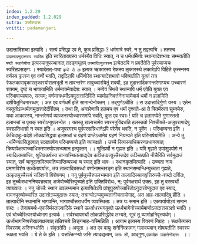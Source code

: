 ```yaml
---
index: 1.2.29
index_padded: 1.2.029
sutra: उच्चैरुदात्तः
vritti: padamanjari

---
```

उदात्तादिशब्दा इत्यादि । सत्यं प्रसिद्धा एव ते, कुत्र प्रसिद्धाः ? धर्ममात्रे स्वरे, न तु तद्वत्यचि । ततस्च `उदात्तादनुदात्तस्य स्वरितः` इति स्वरिताख्यस्य धर्मस्यैव विधिः स्यात्, न च धर्मधर्मिणोः स्थान्यादेशभावः सम्भवतीति `षष्ठी स्थानेयोगा` इत्यस्यानुपस्थानात् तदङ्गभूतम् `तस्मादित्युत्तरस्य` इत्येतदपि न प्रवर्तेतेति पूर्वस्याप्यचः स्वरितप्रसङ्गः । स्यादेतत्-यथा `कृपो रो लः` इत्यत्र ऋकारस्य रेफस्य लृकारस्थे लकारेऽपि विहिते कृत्स्नस्य वर्णस्य कृत्स्न एव वर्णो भवति, तद्वदिहापि धर्मिणोरेव स्थान्यादेशभावो भविष्यतीति युक्तं तत्र रेफलकारावृकारलृकारयोरात्मभूतौ न तावन्तरेण तावुच्चारयितुं शक्यौ, इह तूदात्तादिकमन्तरेणाप्यच उच्चारणं शक्यम्, दृष्टं च भाषायामिति धर्ममात्रमेवादेशः स्यात् । नन्वेवं स्थिते स्थान्यपि धर्म एवेति युक्त एव परिभाषाव्यापारः, सत्यम्; वर्णमात्रधर्मोऽयमुदात्तादिरिति व्यामोहनिवर्त्तनेनाचामेवायं धर्मो न हलामिति दर्शयितुमिदमारब्धम् । अत एव वर्णधर्मे इति सामान्येनोक्तम् ।
तद्गुणेऽचीति । स उदात्तादिर्गुणो यस्य । एतेन वस्तुतोऽज्धर्मत्वमुदात्तादेर्दर्शितम् । तथा हि, अन्तरेणापि हलमच एष धर्मा दृश्यते-आ ते पितर्मरुतां सुम्नमेरु, यथा आकारस्य, नान्तरेणयं व्यञ्जनस्योच्चारणमपि भवति, कुत एव स्वरः ! यदि च हलामप्येते गुणास्ततो हलामचां च पृथक् स्वरोऽप्युपलभ्येत । यतस्तु खल्वचामेव स्वरमनुविदधति हलस्ततो निश्चीयते-अजुपरागादेषु स्वरप्रतिभासो न स्वत इति । अजुपरगश्च पूर्वपरसन्निधानेऽपि परेणैव भवति, न पूर्वेण ।
परिभाष्यन्त इति । केचिदाहुः-प्रदेशे लोकप्रसिद्ध्या हलामचां च ग्रहणे प्राप्तेऽचामेव ग्रहणं नियम्यते इति परिभाषेयमिति ।
अन्ये तु -धर्मिण्यप्रसिद्धत्वात् सञ्ज्ञात्वेन परिभाष्यन्ते इति व्याचक्षते । उच्चै रित्यस्याधिकरणप्रधानत्वात् क्रियापेक्षत्वाच्चाधिकरणस्योपलभ्यमान इत्युक्तम् ।।
श्रुतिप्रर्षो न गृह्यत इति । यदि गृह्यते उपांशुप्रयोगे न स्यादित्यव्याप्तिः, श्रुतिप्रकर्षस्य चानवस्थितत्वाद्यदेव कञ्चित्प्रत्युच्चैस्तदेव कञ्चित्प्रति नीचैरिति सर्वमुदात्तं स्यात्, सर्वं चानुदात्तमित्यमतिव्याप्तिव्यस्था च स्याद् इति भावः । स्थानकृतमित्यादि । उच्चता नाम प्रमाणविशेष ऊर्ध्वतापर्यातः, तत्र ताल्वादिबसन्न्धो वर्णानामन्तरङ्ग इति स्थानसम्बन्धिन्युच्चता गृह्यते, तत्कृतमुच्चैस्त्वं सञ्ज्ञिनो विशेषणम् । ननु पूर्वमुच्चैरुपलभ्यमान इति ताल्वादिस्थानवृत्तिरुच्चैः-शब्दो दर्शितः, इह तूच्चैःस्थाननिषपन्नत्वाद् अजेवोच्चैरित्युच्यते इति उक्तिविरोधः, न; पूर्वमक्षरार्थ उक्तः, इह तु वस्त्वर्थो व्याख्यातः । ननु चोच्चैः स्थान उपलभ्यमान इत्याश्रितेऽपि प्रांशुपुरुषोच्चारितोऽनुदात्तोप्युदात्त एव स्याद्, वामनपुरुषोच्चारित उदात्तोऽप्यमुदात्तः स्यात्; तत्रान्योऽन्यमुच्चतानीचतायोगाद्, अत आह-ताल्वादिषु हीति । ताल्वादीनि स्थानानि भागवन्ति, भागाश्चौत्तराधर्येण व्यवस्थिताः । तत्र यः समान इति । एकपर्यायोऽयं समान शब्दः । तेनायमर्थः-एकस्मिंस्ताल्वादिके स्थाने ऊर्ध्वाधरभगयुक्ते ऊर्ध्वभागेनोच्चार्यमाणोऽजदात्तसञ्ज्ञो भवति । एवं चोच्चैरित्यस्योर्ध्वभाग इत्यर्थः । सर्वश्चायमर्थो लोकप्रसिद्धेरेव लभ्यते, सूत्रं तु व्यामोहनिवृत्त्यर्थम् । ऊर्ध्वभागनिष्पत्तेरप्रत्यक्षत्वात् तन्निश्चये लिङ्गमाह-यस्मिन्निति । आयाम इत्यस्य विवरणं निग्रहः । रूक्षतेत्यस्य विवरणम् अस्निग्धतेति । संवृततेति । अणुता । अत एव वायुः शनैर्निष्क्रामन् गलावयवान् शोषयतीति स्वरस्य रूक्षता भवति । ये ते के इति । यत्तत्किम्भ्यो जसि त्यादद्यत्वम्, `जसः शी`, आद्गुणः,`एकादेश उदात्तेनोदात्तः ` ।।